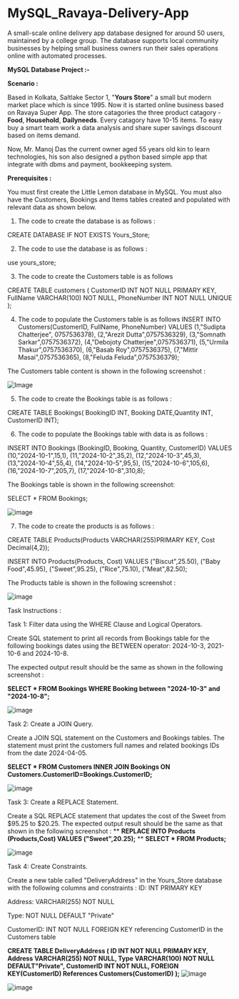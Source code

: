 # MySQL_Ravaya-Delivery-App
A small-scale online delivery app database designed for around 50 users, maintained by a college group. The database supports local community businesses by helping small business owners run their sales operations online with automated processes.

**MySQL Database Project :-**

**Scenario :**

Based in Kolkata, Saltlake Sector 1, "**Yours Store**" a small but modern market place which is since 1995. Now it is started online business based on Ravaya Super App. The store catagories the three product catagory - **Food**, **Household**, **Dailyneeds**. Every catagory have 10-15 items. To easy buy a smart team work a data analysis and share super savings discount based on items demand.

Now, Mr. Manoj Das the current owner aged 55 years old kin to learn technologies, his son also designed a python based simple app that integrate with dbms and payment, bookkeeping system.

**Prerequisites :**

You must first create the Little Lemon database in MySQL. You must also have the Customers, Bookings and Items tables created and populated with relevant data as shown below.

1. The code to create the database is as follows :

CREATE DATABASE IF NOT EXISTS Yours_Store;

2. The code to use the database is as follows :

use yours_store;

3. The code to create the Customers table is as follows 

CREATE TABLE customers (
CustomerID INT NOT NULL PRIMARY KEY,
FullName VARCHAR(100) NOT NULL,
PhoneNumber INT NOT NULL UNIQUE
);

4. The code to populate the Customers table is as follows
INSERT INTO Customers(CustomerID, FullName, PhoneNumber) VALUES
(1,"Sudipta Chatterjee", 0757536378),
(2,"Arezit Dutta",0757536329),
(3,"Somnath Sarkar",0757536372),
(4,"Debojoty Chatterjee",0757536371),
(5,"Urmila Thakur",0757536370),
(6,"Basab Roy",0757536375),
(7,"Mittir Masai",0757536365),
(8,"Feluda Feluda",0757536379);

The Customers table content is shown in the following screenshot :

![Image](https://github.com/user-attachments/assets/53fe954b-4d13-4228-96b0-905aeadecea7)

5. The code to create the Bookings table is as follows :

CREATE TABLE Bookings(
BookingID INT, Booking DATE,Quantity INT, CustomerID INT);

6. The code to populate the Bookings table with data is as follows :

INSERT INTO Bookings
(BookingID, Booking, Quantity, CustomerID)
VALUES
(10,"2024-10-1",15,1),
(11,"2024-10-2",35,2),
(12,"2024-10-3",45,3),
(13,"2024-10-4",55,4),
(14,"2024-10-5",95,5),
(15,"2024-10-6",105,6),
(16,"2024-10-7",205,7),
(17,"2024-10-8",310,8);

The Bookings table is shown in the following screenshot:

SELECT * FROM Bookings;

![image](https://github.com/user-attachments/assets/e9d9e57c-b999-4574-9d0d-9e85f10742f8)

7. The code to create the products is as follows :

CREATE TABLE Products(Products VARCHAR(255)PRIMARY KEY, Cost Decimal(4,2));

INSERT INTO Products(Products, Cost)
VALUES
("Biscut",25.50),
("Baby Food",45.95),
("Sweet",95.25),
("Rice",75.10),
("Meat",82.50);

The Products table is shown in the following screenshot :

![image](https://github.com/user-attachments/assets/9fc3903b-b5ab-4ab5-8335-fb17a85d1be5)


Task Instructions :

Task 1: Filter data using the WHERE Clause and Logical Operators.

Create SQL statement to print all records from Bookings table for the following bookings dates using the BETWEEN operator: 2024-10-3, 2021-10-6 and 2024-10-8.

The expected output result should be the same as shown in the following screenshot :

**SELECT *
FROM Bookings
WHERE Booking between "2024-10-3" and "2024-10-8";**

![image](https://github.com/user-attachments/assets/f5682cf4-c72c-43f0-aed7-8a39b54a309d)


Task 2: Create a JOIN Query.

Create a JOIN SQL statement on the Customers and Bookings tables. The statement must print the customers full names and related bookings IDs from the date 2024-04-05.

**SELECT *
FROM Customers
INNER JOIN Bookings ON Customers.CustomerID=Bookings.CustomerID;**


![image](https://github.com/user-attachments/assets/fdb6972a-5a5a-47d9-ad4b-df15a022cc21)

Task 3: Create a REPLACE Statement.

Create a SQL REPLACE statement that updates the cost of the Sweet from $95.25 to $20.25. The expected output result should be the same as that shown in the following screenshot :
**
**REPLACE INTO Products (Products,Cost) VALUES ("Sweet",20.25);**
**
**SELECT *
FROM Products;**

![image](https://github.com/user-attachments/assets/a17b7cf9-8cd3-448a-a5fb-c996bb303f3e)

Task 4: Create Constraints.

Create a new table called "DeliveryAddress" in the Yours_Store database with the following columns and constraints :
ID: INT PRIMARY KEY

Address: VARCHAR(255) NOT NULL

Type: NOT NULL DEFAULT "Private"

CustomerID: INT NOT NULL FOREIGN KEY referencing CustomerID in the Customers table

**CREATE TABLE DeliveryAddress (
ID INT NOT NULL PRIMARY KEY,
Address VARCHAR(255) NOT NULL,
Type VARCHAR(100) NOT NULL DEFAULT"Private",
CustomerID INT NOT NULL, 
FOREIGN KEY(CustomerID) References Customers(CustomerID)
);**
![image](https://github.com/user-attachments/assets/f0ccbcbc-9037-4efa-b2a0-21a2266ce66a)

![image](https://github.com/user-attachments/assets/268962f5-52ce-4647-9df7-ea491eb80106)






